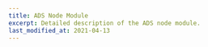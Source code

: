 ```yaml
---
title: ADS Node Module
excerpt: Detailed description of the ADS node module.
last_modified_at: 2021-04-13
---
```

